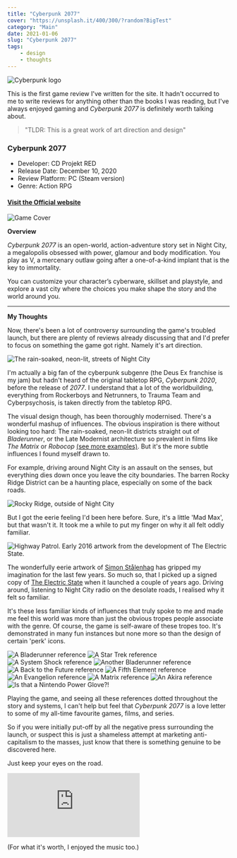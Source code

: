 ```yaml
---
title: "Cyberpunk 2077"
cover: "https://unsplash.it/400/300/?random?BigTest"
category: "Main"
date: 2021-01-06
slug: "Cyberpunk 2077"
tags:
    - design
    - thoughts
---
```



![Cyberpunk logo](/cyberpunk-logo.png)

This is the first game review I've written for the site. It hadn't occurred to me to write reviews for anything other than the books I was reading, but I've always enjoyed gaming and *Cyberpunk 2077* is definitely worth talking about.

<blockquote>"TLDR: This is a great work of art direction and design"</blockquote>

<div class="book-info">
    <div class="left">
        <h3>Cyberpunk 2077</h3>
        <ul>
            <li>Developer: CD Projekt RED</li>
            <li>Release Date: December 10, 2020</li>
            <li>Review Platform: PC (Steam version)</li>
            <li>Genre: Action RPG</li>
        </ul>
        <a href="https://www.cyberpunk.net"><h4>Visit the Official website</h4></a>
    </div>
    <img class="cover" src="/cyberpunk-box-art.jpg" alt="Game Cover" />
</div>

**Overview**

*Cyberpunk 2077* is an open-world, action-adventure story set in Night City, a megalopolis obsessed with power, glamour and body modification. You play as V, a mercenary outlaw going after a one-of-a-kind implant that is the key to immortality.

You can customize your character’s cyberware, skillset and playstyle, and explore a vast city where the choices you make shape the story and the world around you.

---

**My Thoughts**

Now, there's been a lot of controversy surrounding the game's troubled launch, but there are plenty of reviews already discussing that and I'd prefer to focus on something the game got right. Namely it's art direction.

<img class="illustration" src="/cyberpunk-screenshot.jpg" alt="The rain-soaked, neon-lit, streets of Night City" />

I'm actually a big fan of the cyberpunk subgenre (the Deus Ex franchise is my jam) but hadn't heard of the original tabletop RPG, *Cyberpunk 2020*, before the release of *2077*. I understand that a lot of the worldbuilding, everything from Rockerboys and Netrunners, to Trauma Team and Cyberpsychosis, is taken directly from the tabletop RPG.

The visual design though, has been thoroughly modernised. There's a wonderful mashup of influences. The obvious inspiration is there without looking too hard: The rain-soaked, neon-lit districts straight out of *Bladerunner*, or the Late Modernist architecture so prevalent in films like *The Matrix* or *Robocop* [(see more examples)](https://99percentinvisible.org/article/architecture-evil-dystopian-megacorps-speculative-fiction/). But it's the more subtle influences I found myself drawn to.

For example, driving around Night City is an assault on the senses, but everything dies down once you leave the city boundaries. The barren Rocky Ridge District can be a haunting place, especially on some of the back roads.

<img class="illustration" src="/comparison-cyberpunk.jpg" alt="Rocky Ridge, outside of Night City" />

But I got the eerie feeling I'd been here before. Sure, it's a little 'Mad Max', but that wasn't it. It took me a while to put my finger on why it all felt oddly familiar.

<img class="illustration" src="/comparison-stalenhag.jpg" alt="Highway Patrol. Early 2016 artwork from the development of The Electric State." />

The wonderfully eerie artwork of [Simon Stålenhag](https://www.simonstalenhag.se/index.html) has gripped my imagination for the last few years. So much so, that I picked up a signed copy of [The Electric State](http://www.simonstalenhag.se/es.html) when it launched a couple of years ago. Driving around, listening to Night City radio on the desolate roads, I realised why it felt so familiar.

It's these less familiar kinds of influences that truly spoke to me and made me feel this world was more than just the obvious tropes people associate with the genre. Of course, the game is self-aware of these tropes too. It's demonstrated in many fun instances but none more so than the design of certain 'perk' icons.

<div class="note layers">
    <img class="layer" src="/assassin-perk.png" alt="A Bladerunner reference" />
    <img class="layer" src="/bartmoss-legacy-perk.png" alt="A Star Trek reference" />
    <img class="layer" src="/biosynergy-perk.png" alt="A System Shock reference" />
    <img class="layer" src="/edgerunner-artisan-perk.png" alt="Another Bladerunner reference" />
    <img class="layer" src="/crazy-science-perk.png" alt="A Back to the Future reference" />
    <img class="layer" src="/extended-interface-network-perk.png" alt="A Fifth Element reference" />
    <img class="layer" src="/head-start-perk.png" alt="An Evangelion reference" />
    <img class="layer" src="/pain-is-an-illusion-perk.png" alt="A Matrix reference" />
    <img class="layer" src="/revamp-perk.png" alt="An Akira reference" />
    <img class="layer" src="/almost-in-perk.png" alt="Is that a Nintendo Power Glove?!" />
</div>

Playing the game, and seeing all these references dotted throughout the story and systems, I can't help but feel that *Cyberpunk 2077* is a love letter to some of my all-time favourite games, films, and series.

So if you were initially put-off by all the negative press surrounding the launch, or suspect this is just a shameless attempt at marketing anti-capitalism to the masses, just know that there is something genuine to be discovered here.

Just keep your eyes on the road.

<iframe src="https://open.spotify.com/embed/album/4IzV5XnSOvOBZ2z9WKsi3W" width="300" height="145" margin-bottom="20" frameborder="0" allowtransparency="true" allow="encrypted-media"></iframe>

(For what it's worth, I enjoyed the music too.)